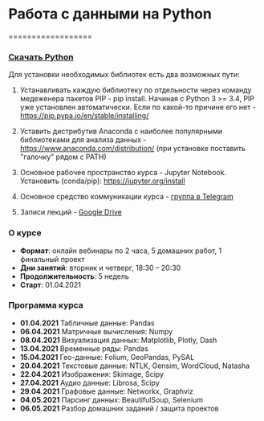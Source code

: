 # Работа с данными на Python

==================
### [Скачать Python](https://www.python.org)

Для установки необходимых библиотек есть два возможных пути:
1. Устанавливать каждую библиотеку по отдельности через команду медеженера пакетов PIP - pip install. Начиная с Python 3 >= 3.4, PIP уже установлен автоматически. Если по какой-то причине его нет - https://pip.pypa.io/en/stable/installing/

2. Уставить дистрибутив Anaconda с наиболее популярными библиотеками для анализа данных - https://www.anaconda.com/distribution/ (при установке поставить "галочку" рядом с PATH)

3. Основное рабочее пространство курса - Jupyter Notebook. Установить (conda/pip): https://jupyter.org/install

4. Основное средство коммуникации курса - [группа в Telegram](https://t.me/joinchat/6WT5_T12jUU5NDAy)
5. Записи лекций - [Google Drive](https://drive.google.com/drive/folders/1vwZsQAQfgDfQ3HWIide58-va728QjltB?usp=sharing)

### О курсе
- **Формат**: онлайн вебинары по 2 часа, 5 домашних работ, 1 финальный проект
- **Дни занятий**: вторник и четверг, 18:30 – 20:30
- **Продолжительность**: 5 недель
- **Старт**: 01.04.2021


### Программа курса
- **01.04.2021** Табличные данные: Pandas 
- **06.04.2021** Матричные вычисления: Numpy
- **08.04.2021** Визуализация данных: Matplotlib, Plotly, Dash
- **13.04.2021** Временные ряды: Pandas 
- **15.04.2021** Гео-данные: Folium, GeoPandas, PySAL 
- **20.04.2021** Текстовые данные: NTLK, Gensim, WordCloud, Natasha
- **22.04.2021** Изображения: Skimage, Scipy 
- **27.04.2021** Аудио данные: Librosa, Scipy
- **29.04.2021** Графовые данные: Networkx, Graphviz
- **04.05.2021** Парсинг данных: BeautifulSoup, Selenium
- **06.05.2021** Разбор домашних заданий / защита проектов


